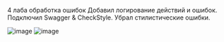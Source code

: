 4 лаба обработка ошибок Добавил логирование действий и ошибок. Подключил Swagger & CheckStyle. Убрал стилистические ошибки.

![image](https://github.com/user-attachments/assets/24f6cdb9-7e48-49a3-b301-9c6a90f5c5f4)
![image](https://github.com/user-attachments/assets/d15c2f46-cf6c-404f-bca0-6169001d7692)





